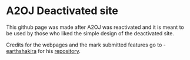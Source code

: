 # A2OJ Deactivated site 

This github page was made after A2OJ was reactivated and it is meant to be used by those who liked the simple design of the deactivated site.

Credits for the webpages and the mark submitted features go to - [earthshakira](https://github.com/earthshakira) for his [repository](https://github.com/earthshakira/a2oj-clientside).

